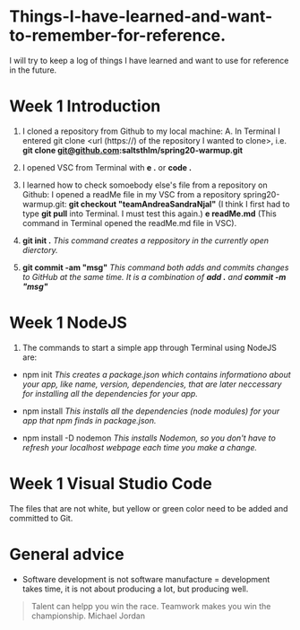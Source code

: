 # Things-I-have-learned-and-want-to-remember-for-reference.
I will try to keep a log of things I have learned and want to use for reference in the future. 


# Week 1 Introduction

1. I cloned a repository from Github to my local machine:
   A. In Terminal I entered git clone <url (https://) of the repository I wanted to clone>, i.e.
      **git clone git@github.com:saltsthlm/spring20-warmup.git**
      
2. I opened VSC from Terminal with **e .** or **code .**

3. I learned how to check somoebody else's file from a repository on Github:
   I opened a readMe file in my VSC from a repository spring20-warmup.git:
   **git checkout "teamAndreaSandraNjal"**
   (I think I first had to type **git pull** into Terminal. I must test this again.)
   **e readMe.md**
   (This command in Terminal opened the readMe.md file in VSC).

4. **git init .**
   _This command creates a reppository in the currently open dierctory._
   
5. **git commit -am "msg"**
   _This command both adds and commits changes to GitHub at the same time._
   _It is a combination of **add .** and **commit -m "msg"**_

# Week 1 NodeJS

1. The commands to start a simple app through Terminal using NodeJS are:

* npm init
  _This creates a package.json which contains informationo about your app, like name, version, dependencies, that are later neccessary for installing all the dependencies for your app._

* npm install
  _This installs all the dependencies (node modules) for your app that npm finds in package.json._
  
* npm install -D nodemon 
  _This installs Nodemon, so you don't have to refresh your localhost webpage each time you make a change._
  

# Week 1 Visual Studio Code

The files that are not white, but yellow or green color need to be added and committed to Git.


# General advice

* Software development is not software manufacture = development takes time, it is not about producing a lot, but producing well. 

> Talent can helpp you win the race. Teamwork makes you win the championship. 
> Michael Jordan 




